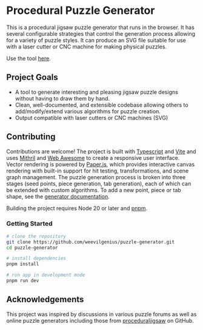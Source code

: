 Procedural Puzzle Generator
==================================

This is a procedural jigsaw puzzle generator that runs in the browser. It has
several configurable strategies that control the generation process allowing for
a variety of puzzle styles. It can produce an SVG file suitable for use with a
laser cutter or CNC machine for making physical puzzles.

Use the tool [here](https://weevilgenius.github.io/puzzle-generator/).

<!-- add screen shots here -->

Project Goals
-------------

* A tool to generate interesting and pleasing jigsaw puzzle designs without having
  to draw them by hand.
* Clean, well-documented, and extensible codebase allowing others to add/modify/extend
  various algorithms for puzzle creation.
* Output compatible with laser cutters or CNC machines (SVG)

Contributing
------------

Contributions are welcome! The project is built with [Typescript] and [Vite] and
uses [Mithril] and [Web Awesome] to create a responsive user interface. Vector
rendering is powered by [Paper.js], which provides interactive canvas rendering
with built-in support for hit testing, transformations, and scene graph management.
The puzzle generation process is broken into three stages (seed points, piece
generation, tab generation), each of which can be extended with custom algorithms.
To add a new point, piece or tab shape, see the
[generator documentation](./src/geometry/README.md).

Building the project requires Node 20 or later and [pnpm].

### Getting Started

```bash
# clone the repository
git clone https://github.com/weevilgenius/puzzle-generator.git
cd puzzle-generator

# install dependencies
pnpm install

# run app in development mode
pnpm run dev
```

Acknowledgements
----------------

This project was inspired by discussions in various puzzle forums as well as
online puzzle generators including those from [proceduraljigsaw] on GitHub.

<!-- links -->
[pnpm]: https://pnpm.io/
[Mithril]: https://mithril.js.org/
[Web Awesome]: https://webawesome.com/
[Paper.js]: http://paperjs.org/
[Typescript]: https://www.typescriptlang.org/
[Vite]: https://vitejs.dev/
[proceduraljigsaw]: https://github.com/proceduraljigsaw
